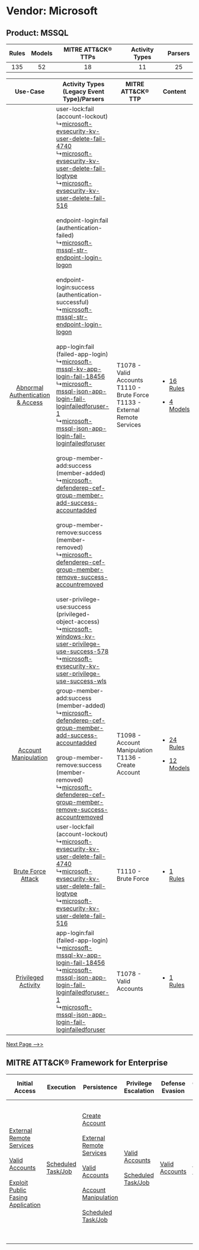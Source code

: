 Vendor: Microsoft
=================
Product: MSSQL
--------------
| Rules | Models | MITRE ATT&CK® TTPs | Activity Types | Parsers |
|:-----:|:------:|:------------------:|:--------------:|:-------:|
|  135  |   52   |         18         |       11       |   25    |

|    Use-Case    | Activity Types (Legacy Event Type)/Parsers    | MITRE ATT&CK® TTP    | Content    |
|:----:| ---- | ---- | ---- |
| [Abnormal Authentication & Access](../../../UseCases/uc_abnormal_authentication_&_access.md) |  user-lock:fail (account-lockout)<br> ↳[microsoft-evsecurity-kv-user-delete-fail-4740](Ps/pC_microsoftevsecuritykvuserdeletefail4740.md)<br> ↳[microsoft-evsecurity-kv-user-delete-fail-logtype](Ps/pC_microsoftevsecuritykvuserdeletefaillogtype.md)<br> ↳[microsoft-evsecurity-kv-user-delete-fail-516](Ps/pC_microsoftevsecuritykvuserdeletefail516.md)<br><br> endpoint-login:fail (authentication-failed)<br> ↳[microsoft-mssql-str-endpoint-login-logon](Ps/pC_microsoftmssqlstrendpointloginlogon.md)<br><br> endpoint-login:success (authentication-successful)<br> ↳[microsoft-mssql-str-endpoint-login-logon](Ps/pC_microsoftmssqlstrendpointloginlogon.md)<br><br> app-login:fail (failed-app-login)<br> ↳[microsoft-mssql-kv-app-login-fail-18456](Ps/pC_microsoftmssqlkvapploginfail18456.md)<br> ↳[microsoft-mssql-json-app-login-fail-loginfailedforuser-1](Ps/pC_microsoftmssqljsonapploginfailloginfailedforuser1.md)<br> ↳[microsoft-mssql-json-app-login-fail-loginfailedforuser](Ps/pC_microsoftmssqljsonapploginfailloginfailedforuser.md)<br><br> group-member-add:success (member-added)<br> ↳[microsoft-defenderep-cef-group-member-add-success-accountadded](Ps/pC_microsoftdefenderepcefgroupmemberaddsuccessaccountadded.md)<br><br> group-member-remove:success (member-removed)<br> ↳[microsoft-defenderep-cef-group-member-remove-success-accountremoved](Ps/pC_microsoftdefenderepcefgroupmemberremovesuccessaccountremoved.md)<br><br> user-privilege-use:success (privileged-object-access)<br> ↳[microsoft-windows-kv-user-privilege-use-success-578](Ps/pC_microsoftwindowskvuserprivilegeusesuccess578.md)<br> ↳[microsoft-evsecurity-kv-user-privilege-use-success-wls](Ps/pC_microsoftevsecuritykvuserprivilegeusesuccesswls.md)<br> | T1078 - Valid Accounts<br>T1110 - Brute Force<br>T1133 - External Remote Services<br> | [<ul><li>16 Rules</li></ul><ul><li>4 Models</li></ul>](RM/r_m_microsoft_mssql_Abnormal_Authentication_&_Access.md) |
|    [Account Manipulation](../../../UseCases/uc_account_manipulation.md)    |  group-member-add:success (member-added)<br> ↳[microsoft-defenderep-cef-group-member-add-success-accountadded](Ps/pC_microsoftdefenderepcefgroupmemberaddsuccessaccountadded.md)<br><br> group-member-remove:success (member-removed)<br> ↳[microsoft-defenderep-cef-group-member-remove-success-accountremoved](Ps/pC_microsoftdefenderepcefgroupmemberremovesuccessaccountremoved.md)<br>    | T1098 - Account Manipulation<br>T1136 - Create Account<br>    | [<ul><li>24 Rules</li></ul><ul><li>12 Models</li></ul>](RM/r_m_microsoft_mssql_Account_Manipulation.md)    |
|    [Brute Force Attack](../../../UseCases/uc_brute_force_attack.md)    |  user-lock:fail (account-lockout)<br> ↳[microsoft-evsecurity-kv-user-delete-fail-4740](Ps/pC_microsoftevsecuritykvuserdeletefail4740.md)<br> ↳[microsoft-evsecurity-kv-user-delete-fail-logtype](Ps/pC_microsoftevsecuritykvuserdeletefaillogtype.md)<br> ↳[microsoft-evsecurity-kv-user-delete-fail-516](Ps/pC_microsoftevsecuritykvuserdeletefail516.md)<br>    | T1110 - Brute Force<br>    | [<ul><li>1 Rules</li></ul>](RM/r_m_microsoft_mssql_Brute_Force_Attack.md)    |
|    [Privileged Activity](../../../UseCases/uc_privileged_activity.md)    |  app-login:fail (failed-app-login)<br> ↳[microsoft-mssql-kv-app-login-fail-18456](Ps/pC_microsoftmssqlkvapploginfail18456.md)<br> ↳[microsoft-mssql-json-app-login-fail-loginfailedforuser-1](Ps/pC_microsoftmssqljsonapploginfailloginfailedforuser1.md)<br> ↳[microsoft-mssql-json-app-login-fail-loginfailedforuser](Ps/pC_microsoftmssqljsonapploginfailloginfailedforuser.md)<br>    | T1078 - Valid Accounts<br>    | [<ul><li>1 Rules</li></ul>](RM/r_m_microsoft_mssql_Privileged_Activity.md)    |
[Next Page -->>](2_ds_microsoft_mssql.md)

MITRE ATT&CK® Framework for Enterprise
--------------------------------------
| Initial Access                                                                                                                                                                                                                         | Execution                                                               | Persistence                                                                                                                                                                                                                                                                                                                                                         | Privilege Escalation                                                                                                                       | Defense Evasion                                                     | Credential Access                                                | Discovery | Lateral Movement | Collection                                                                              | Command and Control                                                                                                                                                                                                                                                                                                                                                                                      | Exfiltration | Impact |
| -------------------------------------------------------------------------------------------------------------------------------------------------------------------------------------------------------------------------------------- | ----------------------------------------------------------------------- | ------------------------------------------------------------------------------------------------------------------------------------------------------------------------------------------------------------------------------------------------------------------------------------------------------------------------------------------------------------------- | ------------------------------------------------------------------------------------------------------------------------------------------ | ------------------------------------------------------------------- | ---------------------------------------------------------------- | --------- | ---------------- | --------------------------------------------------------------------------------------- | -------------------------------------------------------------------------------------------------------------------------------------------------------------------------------------------------------------------------------------------------------------------------------------------------------------------------------------------------------------------------------------------------------- | ------------ | ------ |
| [External Remote Services](https://attack.mitre.org/techniques/T1133)<br><br>[Valid Accounts](https://attack.mitre.org/techniques/T1078)<br><br>[Exploit Public Fasing Application](https://attack.mitre.org/techniques/T1190)<br><br> | [Scheduled Task/Job](https://attack.mitre.org/techniques/T1053)<br><br> | [Create Account](https://attack.mitre.org/techniques/T1136)<br><br>[External Remote Services](https://attack.mitre.org/techniques/T1133)<br><br>[Valid Accounts](https://attack.mitre.org/techniques/T1078)<br><br>[Account Manipulation](https://attack.mitre.org/techniques/T1098)<br><br>[Scheduled Task/Job](https://attack.mitre.org/techniques/T1053)<br><br> | [Valid Accounts](https://attack.mitre.org/techniques/T1078)<br><br>[Scheduled Task/Job](https://attack.mitre.org/techniques/T1053)<br><br> | [Valid Accounts](https://attack.mitre.org/techniques/T1078)<br><br> | [Brute Force](https://attack.mitre.org/techniques/T1110)<br><br> |           |                  | [Data from Information Repositories](https://attack.mitre.org/techniques/T1213)<br><br> | [Dynamic Resolution](https://attack.mitre.org/techniques/T1568)<br><br>[Dynamic Resolution: Domain Generation Algorithms](https://attack.mitre.org/techniques/T1568/002)<br><br>[Proxy: Multi-hop Proxy](https://attack.mitre.org/techniques/T1090/003)<br><br>[Application Layer Protocol](https://attack.mitre.org/techniques/T1071)<br><br>[Proxy](https://attack.mitre.org/techniques/T1090)<br><br> |              |        |